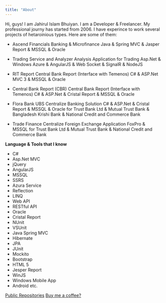 ```yaml
---
title: "About"
---
```


Hi, guys! I am Jahirul Islam Bhuiyan. I am a Developer & Freelancer. My professional journy has started from 2006. I have experince to work several projects of hetaroinious types. Here are some of them:

- Ascend Financials
  Banking & Microfinance
  Java & Spring MVC & Jasper Report & MSSQL & Oracle

- Trading Service and Analyzer
  Analysis Application for Trading
  Asp.Net & Windows Azure & AngularJS & Web Socket & SignalR & NodeJS 

- RIT Report
  Central Bank Report (Interface with Temenos)
  C# & ASP.Net MVC 3 & MSSQL & Oracle

- Central Bank Report (CBR)
  Central Bank Report (Interface with Temenos)
  C# & ASP.Net & Cristal Report & MSSQL & Oracle

- Flora Bank UBS
  Centralize Banking Solution
  C# & ASP.Net & Cristal Report & MSSQL & Oracle
  for Trust Bank Ltd & Mutual Trust Bank & Bangladesh Krishi Bank & National Credit and Commerce Bank

- Trade Finance
  Centralize Foreign Exchange Application
  FoxPro & MSSQL
  for Trust Bank Ltd & Mutual Trust Bank & National Credit and Commerce Bank


**Language & Tools that I know**

- C# 
- Asp.Net MVC 
- jQuery 
- AngularJS 
- MSSQL 
- SSRS 
- Azura Service 
- Reflection 
- LINQ 
- Web API 
- RESTful API 
- Oracle 
- Cristal Report 
- NUnit 
- VSUnit 
- Java Spring MVC 
- Hibernate 
- JPA 
- JUnit 
- Mockito 
- Bootstrap 
- HTML 5 
- Jesper Report 
- WinJS 
- Windows Mobile App 
- Android 
etc. 

<a class="btn btn-danger" href="https://github.com/rajumjib?tab=repositories"><i class="fa fa-download"></i> Public Repositories</a> <a target="_blank" class="btn btn-warning" href="https://www.buymeacoffee.com/rajumjib"><i class="fa fa-coffee"></i> Buy me a coffee?</a>